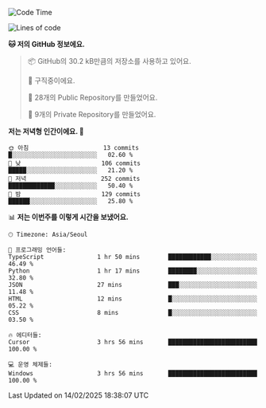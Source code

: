   <!--START_SECTION:waka-->
![Code Time](http://img.shields.io/badge/Code%20Time-1%2C005%20hrs%2032%20mins-blue)

![Lines of code](https://img.shields.io/badge/%EC%A0%80%EB%8A%94%20%EC%97%AC%ED%83%9C%EA%B9%8C%EC%A7%80%20-794.9%20thousand%20%EC%A4%84%EC%9D%98%20%EC%BD%94%EB%93%9C%EB%A5%BC%20%EC%9E%91%EC%84%B1%ED%96%88%EC%96%B4%EC%9A%94.-blue)

**🐱 저의 GitHub 정보에요.** 

> 📦 GitHub의 30.2 kB만큼의 저장소를 사용하고 있어요. 
 > 
> 💼 구직중이에요.
 > 
> 📜 28개의 Public Repository를 만들었어요. 
 > 
> 🔑 9개의 Private Repository를 만들었어요. 
 > 
**저는 저녁형 인간이에요. 🦉** 

```text
🌞 아침                     13 commits          █░░░░░░░░░░░░░░░░░░░░░░░░   02.60 % 
🌆 낮　                     106 commits         █████░░░░░░░░░░░░░░░░░░░░   21.20 % 
🌃 저녁                     252 commits         █████████████░░░░░░░░░░░░   50.40 % 
🌙 밤　                     129 commits         ██████░░░░░░░░░░░░░░░░░░░   25.80 % 
```


📊 **저는 이번주를 이렇게 시간을 보냈어요.** 

```text
🕑︎ Timezone: Asia/Seoul

💬 프로그래밍 언어들: 
TypeScript               1 hr 50 mins        ████████████░░░░░░░░░░░░░   46.49 % 
Python                   1 hr 17 mins        ████████░░░░░░░░░░░░░░░░░   32.80 % 
JSON                     27 mins             ███░░░░░░░░░░░░░░░░░░░░░░   11.48 % 
HTML                     12 mins             █░░░░░░░░░░░░░░░░░░░░░░░░   05.22 % 
CSS                      8 mins              █░░░░░░░░░░░░░░░░░░░░░░░░   03.50 % 

🔥 에디터들: 
Cursor                   3 hrs 56 mins       █████████████████████████   100.00 % 

💻 운영 체제들: 
Windows                  3 hrs 56 mins       █████████████████████████   100.00 % 
```


 Last Updated on 14/02/2025 18:38:07 UTC
<!--END_SECTION:waka-->
